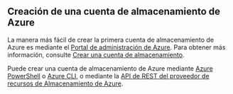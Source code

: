 ## Creación de una cuenta de almacenamiento de Azure

La manera más fácil de crear la primera cuenta de almacenamiento de Azure es mediante el [Portal de administración de Azure](https://manage.windowsazure.com). Para obtener más información, consulte [Crear una cuenta de almacenamiento](../articles/storage/storage-create-storage-account.md#create-a-storage-account).

Puede crear una cuenta de almacenamiento de Azure mediante [Azure PowerShell](../articles/storage/storage-powershell-guide-full.md) o [Azure CLI](../articles/storage/storage-azure-cli.md), o mediante la [API de REST del proveedor de recursos de Almacenamiento de Azure](https://msdn.microsoft.com/library/azure/mt163683.aspx).
 

<!---HONumber=August15_HO6-->